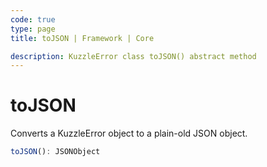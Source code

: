 ```yaml
---
code: true
type: page
title: toJSON | Framework | Core

description: KuzzleError class toJSON() abstract method
---
```


# toJSON

Converts a KuzzleError object to a plain-old JSON object.

```ts
toJSON(): JSONObject
```
